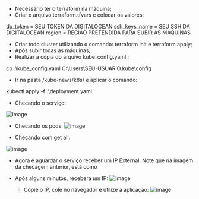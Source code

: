 - Necessário ter o terraform na máquina;
- Criar o arquivo terraform.tfvars e colocar os valores:

do_token      = SEU TOKEN DA DIGITALOCEAN
ssh_keys_name = SEU SSH DA DIGITALOCEAN
region        = REGIÃO PRETENDIDA PARA SUBIR AS MÁQUINAS

- Criar todo cluster utilizando o comando: terraform init e terraform apply;
- Após subir todas as máquinas;
- Realizar a cópia do arquivo kube_config.yaml :

cp .\kube_config.yaml C:\Users\SEU-USUARIO\.kube\config

- Ir na pasta /kube-news/k8s/ e aplicar o comando:

kubectl apply -f .\deployment.yaml

-  Checando o serviço:

![image](https://user-images.githubusercontent.com/6171256/215341000-561a8a89-be2a-494b-a128-b3b50453a034.png)

- Checando os pods:
![image](https://user-images.githubusercontent.com/6171256/215341058-c1f84a8d-56d1-4fd6-8999-b047d4f17564.png)

- Checando com get all:

![image](https://user-images.githubusercontent.com/6171256/215341087-1b40febe-8df6-490f-9c9c-3324aec5174f.png)

- Agora é aguardar o serviço receber um IP External. Note que na imagem da checagem anterior, está como <pending>
- Após alguns minutos, receberá um IP:
  ![image](https://user-images.githubusercontent.com/6171256/215341168-b11dba52-d324-4505-bdf0-600cebf35503.png)

  - Copie o IP, cole no navegador e utilize a aplicação:
  ![image](https://user-images.githubusercontent.com/6171256/215341224-09762ce1-a8ce-4485-968c-f05617f2fe44.png)
